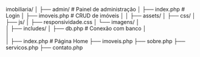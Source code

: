 <!-- estrutura do projeto -->

imobiliaria/
│
├── admin/                # Painel de administração
│   ├── index.php         # Login
│   ├── imoveis.php       # CRUD de imóveis
│ 
│
├── assets/
│   ├── css/
│   ├── js/
│   ├── responsividade.css
│   └── imagens/
│   
│
├── includes/
│   ├── db.php            # Conexão com banco
│   
│   
│
├── index.php             # Página Home
├── imoveis.php
├── sobre.php
├── servicos.php
├── contato.php
